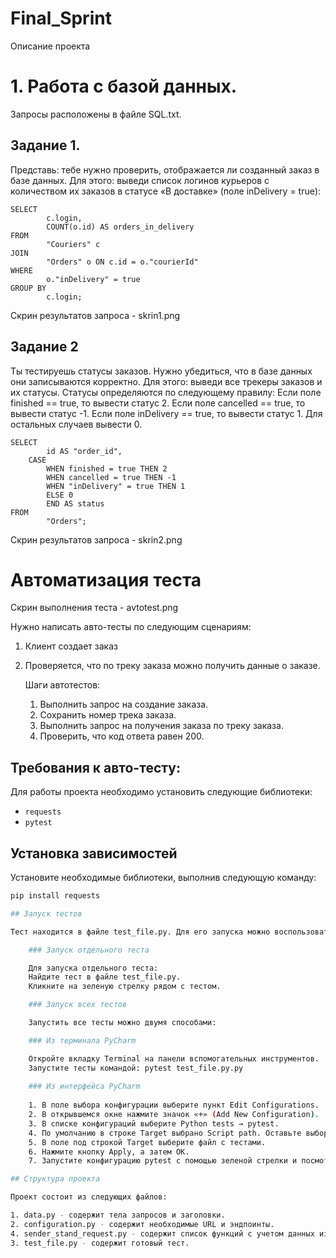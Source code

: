 # Final_Sprint

Описание проекта

# 1. Работа с базой данных. 

Запросы расположены в файле SQL.txt.

## Задание 1.

Представь: тебе нужно проверить, отображается ли созданный заказ в базе данных.
Для этого: выведи список логинов курьеров с количеством их заказов в статусе «В доставке» (поле inDelivery = true):

	SELECT
    		c.login,
    		COUNT(o.id) AS orders_in_delivery
	FROM
    		"Couriers" c
	JOIN
    		"Orders" o ON c.id = o."courierId"
	WHERE
    		o."inDelivery" = true
	GROUP BY
    		c.login;

Скрин результатов запроса - skrin1.png

## Задание 2

Ты тестируешь статусы заказов. Нужно убедиться, что в базе данных они записываются корректно.
Для этого: выведи все трекеры заказов и их статусы. 
Статусы определяются по следующему правилу:
Если поле finished == true, то вывести статус 2.
Если поле canсelled == true, то вывести статус -1.
Если поле inDelivery == true, то вывести статус 1.
Для остальных случаев вывести 0.

	SELECT 
    		id AS "order_id",
    	CASE 
        	WHEN finished = true THEN 2
        	WHEN cancelled = true THEN -1
        	WHEN "inDelivery" = true THEN 1
        	ELSE 0
    		END AS status
	FROM 
    		"Orders";

Скрин результатов запроса - skrin2.png

# Автоматизация теста

Скрин выполнения теста - avtotest.png

Нужно написать авто-тесты по следующим сценариям:

1. Клиент создает заказ
2. Проверяется, что по треку заказа можно получить данные о заказе. 
	
	Шаги автотестов:
		
	1. Выполнить запрос на создание заказа.
	2. Сохранить номер трека заказа.
	3. Выполнить запрос на получения заказа по треку заказа.
	4. Проверить, что код ответа равен 200.

## Требования к авто-тесту:
Для работы проекта необходимо установить следующие библиотеки:
- `requests`
- `pytest`

## Установка зависимостей

Установите необходимые библиотеки, выполнив следующую команду:

```bash
pip install requests 

## Запуск тестов

Тест находится в файле test_file.py. Для его запуска можно воспользоваться следующими способами:

	### Запуск отдельного теста

	Для запуска отдельного теста:
	Найдите тест в файле test_file.py.
	Кликните на зеленую стрелку рядом с тестом.

	### Запуск всех тестов

	Запустить все тесты можно двумя способами:

	### Из терминала PyCharm

	Откройте вкладку Terminal на панели вспомогательных инструментов.
	Запустите тесты командой: pytest test_file.py.py
	
	### Из интерфейса PyCharm
	
	1. В поле выбора конфигурации выберите пункт Edit Configurations.
	2. В открывшемся окне нажмите значок «+» (Add New Configuration).
	3. В списке конфигураций выберите Python tests → pytest.
	4. По умолчанию в строке Target выбрано Script path. Оставьте выбор без изменений.
	5. В поле под строкой Target выберите файл с тестами.
	6. Нажмите кнопку Apply, а затем OK.
	7. Запустите конфигурацию pytest с помощью зеленой стрелки и посмотрите результат.

## Структура проекта

Проект состоит из следующих файлов:

1. data.py - содержит тела запросов и заголовки.
2. configuration.py - содержит необходимые URL и эндпоинты.
4. sender_stand_request.py - содержит список функций с учетом данных из файлов data.py и configuration.py
3. test_file.py - содержит готовый тест.

